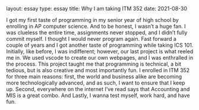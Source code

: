 layout: essay
type: essay
title: Why I am taking ITM 352
date: 2021-08-30

I got my first taste of programming in my senior year of high school by enrolling in AP computer science. And to be honest, I wasn’t a huge fan. I was clueless the entire time, assignments never stopped, and I didn’t fully commit myself. I thought I would never program again. Fast forward a couple of years and I got another taste of programming while taking ICS 101. Initially, like before, I was indifferent; however, our last project is what reeled me in. We used vscode to create our own webpages, and I was enthralled in the process. This project taught me that programming is technical, a bit tedious, but is also creative and most importantly fun.
I enrolled in ITM 352 for three main reasons: first, the world and business alike are becoming more technologically advanced, and as such, I want to ensure that I keep up. Second, everywhere on the internet I’ve read says that Accounting and MIS is a great combo. And Lastly, I wanna test myself, work hard, and have fun.
